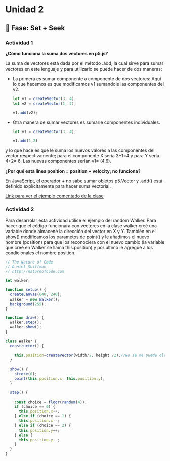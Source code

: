 # Unidad 2

## 🔎 Fase: Set + Seek

### Actividad 1

**¿Cómo funciona la suma dos vectores en p5.js?**

La suma de vectores está dada por el método .add, la cual sirve para sumar vectores en este lenguaje y para utilizarlo se puede hacer de dos maneras: 
- La primera es sumar componente a componente de dos vectores: Aquí lo que hacemos es que modificamos v1 sumandole las componentes del v2.
  
  ```js
  let v1 = createVector(3, 4);
  let v2 = createVector(1, 2);

  v1.add(v2);
  ```
- Otra manera de sumar vectores es sumarle componentes individuales. 

  ```js
  let v1 = createVector(3, 4);
  
  v1.add(1,2)
  ```
y lo que hace es que le suma los nuevos valores a las componentes del vector respectivamente; para el componente X sería 3+1=4 y para Y sería 4+2= 6. Las nuevas componentes serian v1= (4,6).

**¿Por qué esta línea position = position + velocity; no funciona?**

En JavaScript, el operador + no sabe sumar objetos p5.Vector y .add() está definido explícitamente para hacer suma vectorial.

[Link para ver el ejemplo comentado de la clase](https://editor.p5js.org/manuuuu15281/sketches/e307PnlQP)

### Actividad 2
Para desarrolar esta actividad utilicé el ejemplo del random Walker. Para hacer que el código funcionara con vectores en la clase walker creé una variable donde almacené la dirección del vector en X y Y. También  en el show() modificamos los parametos de point() y le añadimos el nuevo nombre (position) para que los reconociera con el nuevo cambio (la variable que creé en Walker se llama this.position) y por último le agregué a los condicionales el nombre position. 

```js
// The Nature of Code
// Daniel Shiffman
// http://natureofcode.com

let walker;

function setup() {
  createCanvas(640, 240);
  walker = new Walker();
  background(255);
}

function draw() {
  walker.step();
  walker.show();
}

class Walker {
  constructor() {
    
    this.position=createVector(width/2, height /2);//No se me puede olvidar el this e indica que es un miembro del objeto
  }

  show() {
    stroke(0);
    point(this.position.x, this.position.y);
  }

  step() {
  
    const choice = floor(random(4));
    if (choice == 0) {
      this.position.x++;
    } else if (choice == 1) {
      this.position.x--;
    } else if (choice == 2) {
      this.position.y++;
    } else {
      this.position.y--;
    }
  }
}

```



